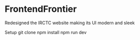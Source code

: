 # FrontendFrontier
Redesigned the IRCTC website making its UI modern and sleek








Setup
git clone
npm install
npm run dev

